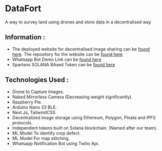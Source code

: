 # DataFort

A way to survey land using drones and store data in a decentralised way


## Information : 
- The deployed website for decentralised image sharing can be [found here](https://data-fort.vercel.app/). The repository for the website can be [found here](https://github.com/orionleo/dataFort/tree/main/front-end)
- Whatsapp Bot Demo Link can be [found here]( https://drive.google.com/file/d/107VHzNkMihFvJpOT1gdAktwc6ajJsVzL/view?usp=sharing)
- Spartans SOLANA BAsed Token can be [found here](https://explorer.solana.com/address/AaEeWdxbHgegg9XJHQbWzJFj1QmpxJ94rpKXtosQ85Zs?cluster=devnet)

## Technologies Used :
- Drone to Capture Images.
- Naked Mirrorless Camera (Decreasing weight significantly).
- Raspberry Pie.
- Arduino Nano 33 BLE.
- Next.Js, TailwindCSS.
- Decentralized image storage using Ethereum, Polygon, Pinata and IPFS protocols.
- Independent tokens built on Solana blockchain. (Named after our team).
- ML Model To identify crop defect.
- ML Model For map stitching.
- Whatsapp Notification Bot using Twilio Api. 
